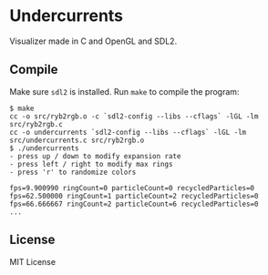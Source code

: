 Undercurrents
=============

Visualizer made in C and OpenGL and SDL2.

Compile
-------

Make sure `sdl2` is installed.  Run `make` to compile the program:

    $ make
    cc -o src/ryb2rgb.o -c `sdl2-config --libs --cflags` -lGL -lm src/ryb2rgb.c
    cc -o undercurrents `sdl2-config --libs --cflags` -lGL -lm src/undercurrents.c src/ryb2rgb.o
    $ ./undercurrents
    - press up / down to modify expansion rate
    - press left / right to modify max rings
    - press 'r' to randomize colors

    fps=9.900990 ringCount=0 particleCount=0 recycledParticles=0
    fps=62.500000 ringCount=1 particleCount=2 recycledParticles=0
    fps=66.666667 ringCount=2 particleCount=6 recycledParticles=0
    ...

License
-------

MIT License
